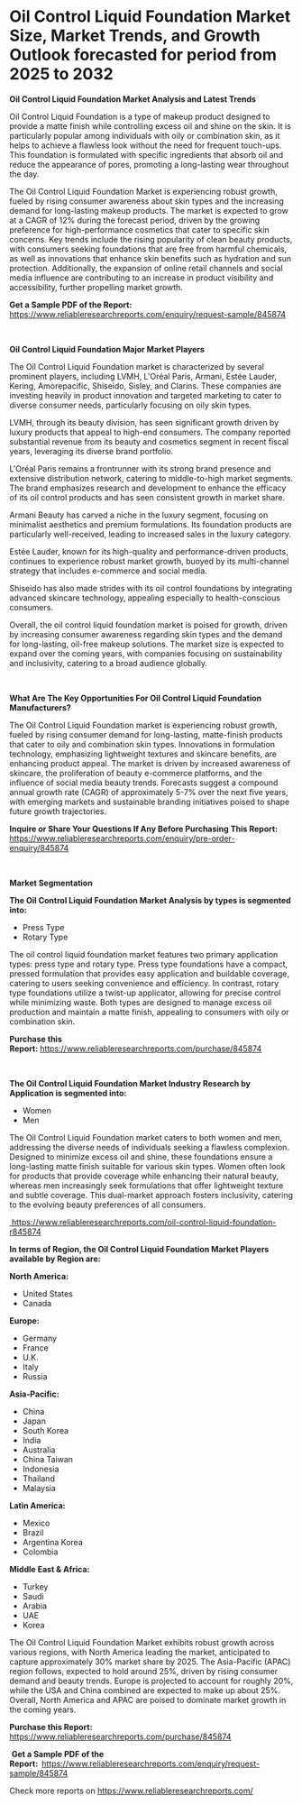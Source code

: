 <p><h1>Oil Control Liquid Foundation Market Size, Market Trends, and Growth Outlook forecasted for period from 2025 to 2032</h1></p><p><strong>Oil Control Liquid Foundation Market Analysis and Latest Trends</strong></p>
<p><p>Oil Control Liquid Foundation is a type of makeup product designed to provide a matte finish while controlling excess oil and shine on the skin. It is particularly popular among individuals with oily or combination skin, as it helps to achieve a flawless look without the need for frequent touch-ups. This foundation is formulated with specific ingredients that absorb oil and reduce the appearance of pores, promoting a long-lasting wear throughout the day.</p><p>The Oil Control Liquid Foundation Market is experiencing robust growth, fueled by rising consumer awareness about skin types and the increasing demand for long-lasting makeup products. The market is expected to grow at a CAGR of 12% during the forecast period, driven by the growing preference for high-performance cosmetics that cater to specific skin concerns. Key trends include the rising popularity of clean beauty products, with consumers seeking foundations that are free from harmful chemicals, as well as innovations that enhance skin benefits such as hydration and sun protection. Additionally, the expansion of online retail channels and social media influence are contributing to an increase in product visibility and accessibility, further propelling market growth.</p></p>
<p><strong>Get a Sample PDF of the Report:&nbsp;</strong> <a href="https://www.reliableresearchreports.com/enquiry/request-sample/845874?utm_campaign=2253&utm_medium=2&utm_source=Github&utm_content=ia&utm_term=05042025&utm_id=oil-control-liquid-foundation">https://www.reliableresearchreports.com/enquiry/request-sample/845874</a></p>
<p>&nbsp;</p>
<p><strong>Oil Control Liquid Foundation Major Market Players</strong></p>
<p><p>The Oil Control Liquid Foundation market is characterized by several prominent players, including LVMH, L'Oréal Paris, Armani, Estée Lauder, Kering, Amorepacific, Shiseido, Sisley, and Clarins. These companies are investing heavily in product innovation and targeted marketing to cater to diverse consumer needs, particularly focusing on oily skin types.</p><p>LVMH, through its beauty division, has seen significant growth driven by luxury products that appeal to high-end consumers. The company reported substantial revenue from its beauty and cosmetics segment in recent fiscal years, leveraging its diverse brand portfolio.</p><p>L'Oréal Paris remains a frontrunner with its strong brand presence and extensive distribution network, catering to middle-to-high market segments. The brand emphasizes research and development to enhance the efficacy of its oil control products and has seen consistent growth in market share.</p><p>Armani Beauty has carved a niche in the luxury segment, focusing on minimalist aesthetics and premium formulations. Its foundation products are particularly well-received, leading to increased sales in the luxury category. </p><p>Estée Lauder, known for its high-quality and performance-driven products, continues to experience robust market growth, buoyed by its multi-channel strategy that includes e-commerce and social media.</p><p>Shiseido has also made strides with its oil control foundations by integrating advanced skincare technology, appealing especially to health-conscious consumers. </p><p>Overall, the oil control liquid foundation market is poised for growth, driven by increasing consumer awareness regarding skin types and the demand for long-lasting, oil-free makeup solutions. The market size is expected to expand over the coming years, with companies focusing on sustainability and inclusivity, catering to a broad audience globally.</p></p>
<p>&nbsp;</p>
<p><strong>What Are The Key Opportunities For Oil Control Liquid Foundation Manufacturers?</strong></p>
<p><p>The Oil Control Liquid Foundation market is experiencing robust growth, fueled by rising consumer demand for long-lasting, matte-finish products that cater to oily and combination skin types. Innovations in formulation technology, emphasizing lightweight textures and skincare benefits, are enhancing product appeal. The market is driven by increased awareness of skincare, the proliferation of beauty e-commerce platforms, and the influence of social media beauty trends. Forecasts suggest a compound annual growth rate (CAGR) of approximately 5-7% over the next five years, with emerging markets and sustainable branding initiatives poised to shape future growth trajectories.</p></p>
<p><strong>Inquire or Share Your Questions If Any Before Purchasing This Report:</strong> <a href="https://www.reliableresearchreports.com/enquiry/pre-order-enquiry/845874?utm_campaign=2253&utm_medium=2&utm_source=Github&utm_content=ia&utm_term=05042025&utm_id=oil-control-liquid-foundation">https://www.reliableresearchreports.com/enquiry/pre-order-enquiry/845874</a></p>
<p>&nbsp;</p>
<p><strong>Market Segmentation</strong></p>
<p><strong>The Oil Control Liquid Foundation Market Analysis by types is segmented into:</strong></p>
<p><ul><li>Press Type</li><li>Rotary Type</li></ul></p>
<p><p>The oil control liquid foundation market features two primary application types: press type and rotary type. Press type foundations have a compact, pressed formulation that provides easy application and buildable coverage, catering to users seeking convenience and efficiency. In contrast, rotary type foundations utilize a twist-up applicator, allowing for precise control while minimizing waste. Both types are designed to manage excess oil production and maintain a matte finish, appealing to consumers with oily or combination skin.</p></p>
<p><strong>Purchase this Report:&nbsp;</strong><a href="https://www.reliableresearchreports.com/purchase/845874?utm_campaign=2253&utm_medium=2&utm_source=Github&utm_content=ia&utm_term=05042025&utm_id=oil-control-liquid-foundation">https://www.reliableresearchreports.com/purchase/845874</a></p>
<p>&nbsp;</p>
<p><strong>The Oil Control Liquid Foundation Market Industry Research by Application is segmented into:</strong></p>
<p><ul><li>Women</li><li>Men</li></ul></p>
<p><p>The Oil Control Liquid Foundation market caters to both women and men, addressing the diverse needs of individuals seeking a flawless complexion. Designed to minimize excess oil and shine, these foundations ensure a long-lasting matte finish suitable for various skin types. Women often look for products that provide coverage while enhancing their natural beauty, whereas men increasingly seek formulations that offer lightweight texture and subtle coverage. This dual-market approach fosters inclusivity, catering to the evolving beauty preferences of all consumers.</p></p>
<p><a href="https://www.reliableresearchreports.com/oil-control-liquid-foundation-r845874?utm_campaign=2253&utm_medium=2&utm_source=Github&utm_content=ia&utm_term=05042025&utm_id=oil-control-liquid-foundation">&nbsp;https://www.reliableresearchreports.com/oil-control-liquid-foundation-r845874</a></p>
<p><strong>In terms of Region, the Oil Control Liquid Foundation Market Players available by Region are:</strong></p>
<p>
    <p> <strong> North America: </strong>
        <ul>
            <li>United States</li>
            <li>Canada</li>
        </ul>
        </p> 
    <p> <strong> Europe: </strong>
        <ul>
            <li>Germany</li>
            <li>France</li>
            <li>U.K.</li>
            <li>Italy</li>
            <li>Russia</li>
        </ul>
        </p> 
    <p> <strong> Asia-Pacific: </strong>
        <ul>
            <li>China</li>
            <li>Japan</li>
            <li>South Korea</li>
            <li>India</li>
            <li>Australia</li>
            <li>China Taiwan</li>
            <li>Indonesia</li>
            <li>Thailand</li>
            <li>Malaysia</li>
        </ul>
        </p> 
    <p> <strong> Latin America: </strong>
        <ul>
            <li>Mexico</li>
            <li>Brazil</li>
            <li>Argentina Korea</li>
            <li>Colombia</li>
        </ul>
        </p> 
    <p> <strong> Middle East & Africa: </strong>
        <ul>
            <li>Turkey</li>
            <li>Saudi</li>
            <li>Arabia</li>
            <li>UAE</li>
            <li>Korea</li>
        </ul>
    </p>
    </p>
<p><p>The Oil Control Liquid Foundation Market exhibits robust growth across various regions, with North America leading the market, anticipated to capture approximately 30% market share by 2025. The Asia-Pacific (APAC) region follows, expected to hold around 25%, driven by rising consumer demand and beauty trends. Europe is projected to account for roughly 20%, while the USA and China combined are expected to make up about 25%. Overall, North America and APAC are poised to dominate market growth in the coming years.</p></p>
<p><strong>Purchase this Report: </strong><a href="https://www.reliableresearchreports.com/purchase/845874?utm_campaign=2253&utm_medium=2&utm_source=Github&utm_content=ia&utm_term=05042025&utm_id=oil-control-liquid-foundation">https://www.reliableresearchreports.com/purchase/845874</a></p>
<p>&nbsp;<strong>Get a Sample PDF of the Report:&nbsp;&nbsp;</strong><a href="https://www.reliableresearchreports.com/enquiry/request-sample/845874?utm_campaign=2253&utm_medium=2&utm_source=Github&utm_content=ia&utm_term=05042025&utm_id=oil-control-liquid-foundation">https://www.reliableresearchreports.com/enquiry/request-sample/845874</a></p>
<p><strong></strong></p>
<p>Check more reports on <a href="https://www.reliableresearchreports.com/?utm_campaign=2253&utm_medium=2&utm_source=Github&utm_content=ia&utm_term=05042025&utm_id=oil-control-liquid-foundation">https://www.reliableresearchreports.com/</a></p>